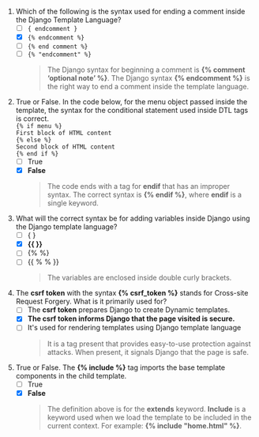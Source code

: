1. Which of the following is the syntax used for ending a comment inside the Django Template Language?
    - [ ] `{ endcomment }`
    - [x] `{% endcomment %}`
    - [ ] `{% end comment %}`
    - [ ] `{% "endcomment" %}`
        > The Django syntax for beginning a comment is **{% comment ‘optional note’ %}**. The Django syntax **{% endcomment %}** is the right way to end a comment inside the template language.

2. True or False. In the code below, for the menu object passed inside the template, the syntax for the conditional statement used inside DTL tags is correct.<br/>
`{% if menu %}`<br/>
`First block of HTML content`<br/>
`{% else %}`<br/>
`Second block of HTML content`<br/>
`{% end if %}`<br/>
    - [ ] True
    - [x] **False**
        > The code ends with a tag for **endif** that has an improper syntax. The correct syntax is **{% endif %}**, where **endif** is a single keyword.

3. What will the correct syntax be for adding variables inside Django using the Django template language?
    - [ ] { }
    - [x] **{{ }}**
    - [ ] {% %}
    - [ ] {{ % % }}
        > The variables are enclosed inside double curly brackets.

4. The **csrf token** with the syntax **{% csrf_token %}** stands for Cross-site Request Forgery. What is it primarily used for?
    - [ ] The **csrf token** prepares Django to create Dynamic templates.
    - [x] **The **csrf token** informs Django that the page visited is secure.**
    - [ ] It's used for rendering templates using Django template language
        > It is a tag present that provides easy-to-use protection against attacks. When present, it signals Django that the page is safe.

5. True or False. The **{% include %}** tag imports the base template components in the child template.
    - [ ] True
    - [x] **False**
        > The definition above is for the **extends** keyword. **Include** is a keyword used when we load the template to be included in the current context. For example: **{% include "home.html" %}**.
